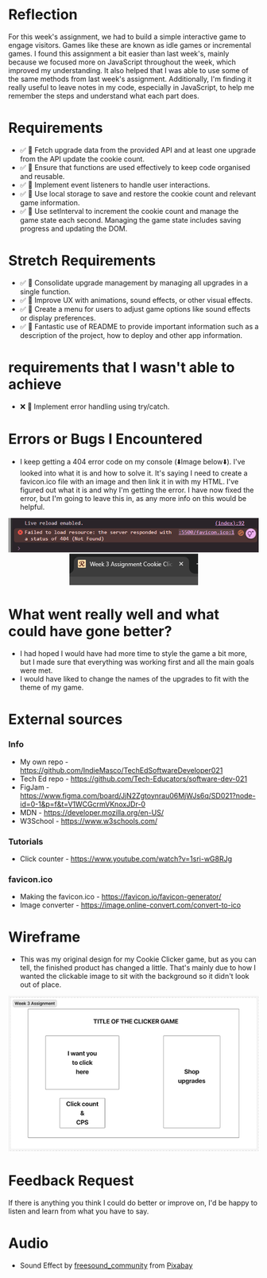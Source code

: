 # Reflection

For this week's assignment, we had to build a simple interactive game to engage visitors. Games like these are known as idle games or incremental games. I found this assignment a bit easier than last week's, mainly because we focused more on JavaScript throughout the week, which improved my understanding. It also helped that I was able to use some of the same methods from last week's assignment. Additionally, I'm finding it really useful to leave notes in my code, especially in JavaScript, to help me remember the steps and understand what each part does.

# Requirements

- ✅ 🎯 Fetch upgrade data from the provided API and at least one upgrade from the API update the cookie count.
- ✅ 🎯 Ensure that functions are used effectively to keep code organised and reusable.
- ✅ 🎯 Implement event listeners to handle user interactions.
- ✅ 🎯 Use local storage to save and restore the cookie count and relevant game information.
- ✅ 🎯 Use setInterval to increment the cookie count and manage the game state each second. Managing the game state includes saving progress and updating the DOM.

# Stretch Requirements

- ✅ 🏹 Consolidate upgrade management by managing all upgrades in a single function.
- ✅ 🏹 Improve UX with animations, sound effects, or other visual effects.
- ✅ 🏹 Create a menu for users to adjust game options like sound effects or display preferences.
- ✅ 🏹 Fantastic use of README to provide important information such as a description of the project, how to deploy and other app information.

# requirements that I wasn't able to achieve

- ❌ 🏹 Implement error handling using try/catch.

# Errors or Bugs I Encountered

- I keep getting a 404 error code on my console (⬇️Image below⬇️). I've looked into what it is and how to solve it. It's saying I need to create a favicon.ico file with an image and then link it in with my HTML. I've figured out what it is and why I'm getting the error. I have now fixed the error, but I'm going to leave this in, as any more info on this would be helpful.

<div align="center">

![404 error](./images/404.png)
![Favicon](./images/favicon.png)

</div>

# What went really well and what could have gone better?

- I had hoped I would have had more time to style the game a bit more, but I made sure that everything was working first and all the main goals were met.
- I would have liked to change the names of the upgrades to fit with the theme of my game.

# External sources

### Info

- My own repo - https://github.com/IndieMasco/TechEdSoftwareDeveloper021
- Tech Ed repo - https://github.com/Tech-Educators/software-dev-021
- FigJam - https://www.figma.com/board/JjN2Zgtoynrau06MjWJs6q/SD021?node-id=0-1&p=f&t=V1WCGcrmVKnoxJDr-0
- MDN - https://developer.mozilla.org/en-US/
- W3School - https://www.w3schools.com/

### Tutorials

- Click counter - https://www.youtube.com/watch?v=1sri-wG8RJg

### favicon.ico

- Making the favicon.ico - https://favicon.io/favicon-generator/
- Image converter - https://image.online-convert.com/convert-to-ico

# Wireframe

- This was my original design for my Cookie Clicker game, but as you can tell, the finished product has changed a little. That's mainly due to how I wanted the clickable image to sit with the background so it didn't look out of place.
<div align="center">

![Wireframe](./images/wireframe1.png)

</div>

# Feedback Request

If there is anything you think I could do better or improve on, I'd be happy to listen and learn from what you have to say.

# Audio

- Sound Effect by <a href="https://pixabay.com/users/freesound_community-46691455/?utm_source=link-attribution&utm_medium=referral&utm_campaign=music&utm_content=6462">freesound_community</a> from <a href="https://pixabay.com/sound-effects//?utm_source=link-attribution&utm_medium=referral&utm_campaign=music&utm_content=6462">Pixabay</a>
